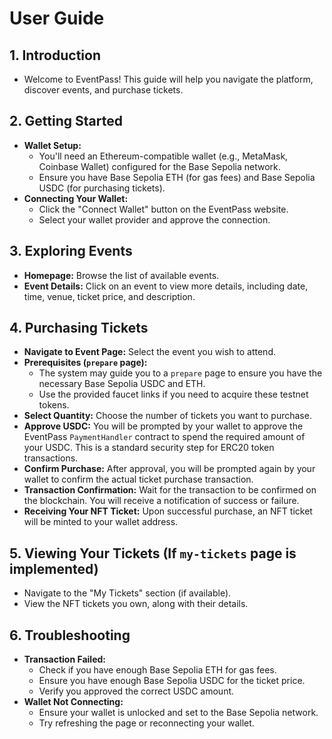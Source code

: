 # User Guide

## 1. Introduction
   - Welcome to EventPass! This guide will help you navigate the platform, discover events, and purchase tickets.

## 2. Getting Started
   - **Wallet Setup:**
     - You'll need an Ethereum-compatible wallet (e.g., MetaMask, Coinbase Wallet) configured for the Base Sepolia network.
     - Ensure you have Base Sepolia ETH (for gas fees) and Base Sepolia USDC (for purchasing tickets).
   - **Connecting Your Wallet:**
     - Click the "Connect Wallet" button on the EventPass website.
     - Select your wallet provider and approve the connection.

## 3. Exploring Events
   - **Homepage:** Browse the list of available events.
   - **Event Details:** Click on an event to view more details, including date, time, venue, ticket price, and description.

## 4. Purchasing Tickets
   - **Navigate to Event Page:** Select the event you wish to attend.
   - **Prerequisites (`prepare` page):**
     - The system may guide you to a `prepare` page to ensure you have the necessary Base Sepolia USDC and ETH.
     - Use the provided faucet links if you need to acquire these testnet tokens.
   - **Select Quantity:** Choose the number of tickets you want to purchase.
   - **Approve USDC:** You will be prompted by your wallet to approve the EventPass `PaymentHandler` contract to spend the required amount of your USDC. This is a standard security step for ERC20 token transactions.
   - **Confirm Purchase:** After approval, you will be prompted again by your wallet to confirm the actual ticket purchase transaction.
   - **Transaction Confirmation:** Wait for the transaction to be confirmed on the blockchain. You will receive a notification of success or failure.
   - **Receiving Your NFT Ticket:** Upon successful purchase, an NFT ticket will be minted to your wallet address.

## 5. Viewing Your Tickets (If `my-tickets` page is implemented)
   - Navigate to the "My Tickets" section (if available).
   - View the NFT tickets you own, along with their details.

## 6. Troubleshooting
   - **Transaction Failed:**
     - Check if you have enough Base Sepolia ETH for gas fees.
     - Ensure you have enough Base Sepolia USDC for the ticket price.
     - Verify you approved the correct USDC amount.
   - **Wallet Not Connecting:**
     - Ensure your wallet is unlocked and set to the Base Sepolia network.
     - Try refreshing the page or reconnecting your wallet.